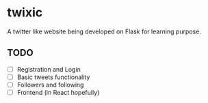 # twixic

A twitter like website being developed on Flask for learning purpose.

## TODO
- [ ] Registration and Login
- [ ] Basic tweets functionality
- [ ] Followers and following
- [ ] Frontend (in React hopefully)
